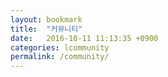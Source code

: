 ```yaml
---
layout: bookmark
title:  "커뮤니티"
date:   2016-10-11 11:13:35 +0900
categories: lcommunity
permalink: /community/
---
```

